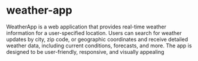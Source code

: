 # weather-app
WeatherApp is a web application that provides real-time weather information for a user-specified location. Users can search for weather updates by city, zip code, or geographic coordinates and receive detailed weather data, including current conditions, forecasts, and more. The app is designed to be user-friendly, responsive, and visually appealing
